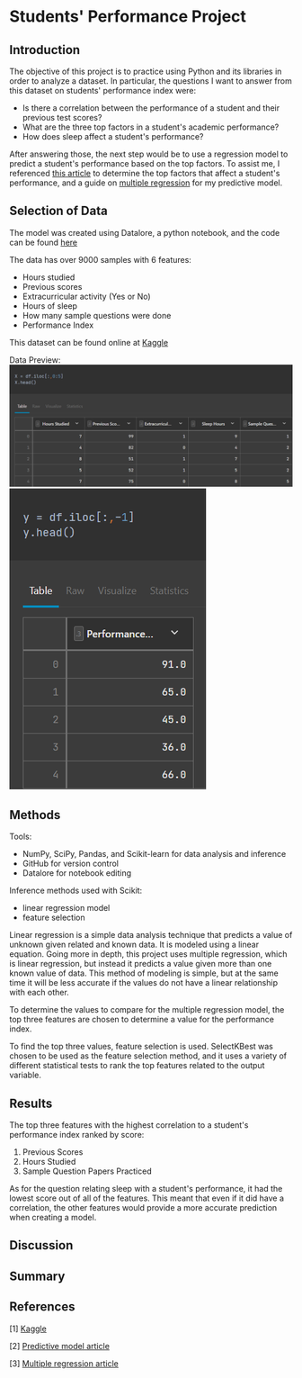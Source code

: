 # Students' Performance Project
## Introduction
The objective of this project is to practice using Python and its libraries in order to analyze a dataset. In particular, the questions I want to answer from this dataset on students' performance index were:
- Is there a correlation between the performance of a student and their previous test scores?
- What are the three top factors in a student's academic performance?
- How does sleep affect a student's performance?

After answering those, the next step would be to use a regression model to predict a student's performance based on the top factors. To assist me, I referenced [this article](https://365datascience.com/tutorials/python-tutorials/predictive-model-python/) to determine the top factors that affect a student's performance, and a guide on [multiple regression](https://www.w3schools.com/python/python_ml_multiple_regression.asp) for my predictive model.

## Selection of Data
The model was created using Datalore, a python notebook, and the code can be found [here](codes/student_performance.ipynb)

The data has over 9000 samples with 6 features:
- Hours studied
- Previous scores
- Extracurricular activity (Yes or No)
- Hours of sleep
- How many sample questions were done
- Performance Index

This dataset can be found online at [Kaggle](https://www.kaggle.com/datasets/nikhil7280/student-performance-multiple-linear-regression)

Data Preview: ![X](graphs/X.png) ![y](graphs/y.png)

## Methods
Tools:
- NumPy, SciPy, Pandas, and Scikit-learn for data analysis and inference
- GitHub for version control
- Datalore for notebook editing

Inference methods used with Scikit:
- linear regression model
- feature selection

Linear regression is a simple data analysis technique that predicts a value of unknown given related and known data. It is modeled using a linear equation. Going more in depth, this project uses multiple regression, which is linear regression, but instead it predicts a value given more than one known value of data. This method of modeling is simple, but at the same time it will be less accurate if the values do not have a linear relationship with each other.

To determine the values to compare for the multiple regression model, the top three features are chosen to determine a value for the performance index.

To find the top three values, feature selection is used. SelectKBest was chosen to be used as the feature selection method, and it uses a variety of different statistical tests to rank the top features related to the output variable.

## Results

The top three features with the highest correlation to a student's performance index ranked by score:
1. Previous Scores
2. Hours Studied
3. Sample Question Papers Practiced

As for the question relating sleep with a student's performance, it had the lowest score out of all of the features. This meant that even if it did have a correlation, the other features would provide a more accurate prediction when creating a model. 

## Discussion

## Summary

## References

[1] [Kaggle](https://www.kaggle.com/datasets/nikhil7280/student-performance-multiple-linear-regression)

[2] [Predictive model article](https://365datascience.com/tutorials/python-tutorials/predictive-model-python/)

[3] [Multiple regression article](https://www.w3schools.com/python/python_ml_multiple_regression.asp)
